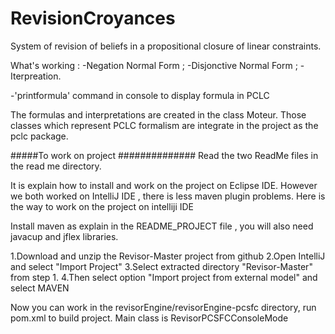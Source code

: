# RevisionCroyances


System of revision of beliefs in a propositional closure of linear constraints.

What's working :
-Negation Normal Form ;
-Disjonctive Normal Form ;
-Iterpreation.

-'printformula' command in console to display formula in PCLC 

The formulas  and interpretations are created in the class Moteur.
Those classes which represent PCLC formalism are integrate in the project as the pclc package.



#####To work on project ##############
Read the two ReadMe files in the read me directory.

It is explain how to install and work on the project on Eclipse IDE.
However we both worked on IntelliJ IDE , there is less maven plugin problems.
Here is the way to work on the project on intelliji IDE 

Install maven as explain in the README_PROJECT file , you will also need javacup and jflex libraries.

1.Download and unzip the Revisor-Master project from github
2.Open IntelliJ and select "Import Project"
3.Select extracted directory "Revisor-Master" from step 1.
4.Then select option "Import project from external model" and select MAVEN

Now you can work in the revisorEngine/revisorEngine-pcsfc directory, run pom.xml to build project.
Main class is RevisorPCSFCConsoleMode


